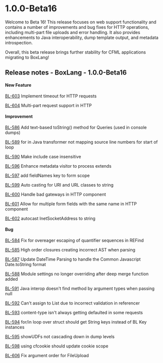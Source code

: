 # 1.0.0-Beta16

Welcome to Beta 16!  This release focuses on web support functionality and contains a number of improvements and bug fixes for HTTP operations, including multi-part file uploads and error handling.  It also provides enhancements to Java interoperability, dump template output, and metadata introspection.

Overall, this beta release brings further stability for CFML applications migrating to BoxLang!

## Release notes - BoxLang - 1.0.0-Beta16

#### New Feature

[BL-603](https://ortussolutions.atlassian.net/browse/BL-603) Implement timeout for HTTP requests

[BL-604](https://ortussolutions.atlassian.net/browse/BL-604) Multi-part request support in HTTP

#### Improvement

[BL-586](https://ortussolutions.atlassian.net/browse/BL-586) Add text-based toString() method for Queries (used in console dumps)

[BL-589](https://ortussolutions.atlassian.net/browse/BL-589) for in Java transformer not mapping source line numbers for start of loop

[BL-590](https://ortussolutions.atlassian.net/browse/BL-590) Make include case insensitive

[BL-596](https://ortussolutions.atlassian.net/browse/BL-596) Enhance metadata visitor to process extends

[BL-597](https://ortussolutions.atlassian.net/browse/BL-597) add fieldNames key to form scope

[BL-599](https://ortussolutions.atlassian.net/browse/BL-599) Auto casting for URI and URL classes to string

[BL-600](https://ortussolutions.atlassian.net/browse/BL-600) Handle bad gateways in HTTP component

[BL-601](https://ortussolutions.atlassian.net/browse/BL-601) Allow for multiple form fields with the same name in HTTP component

[BL-602](https://ortussolutions.atlassian.net/browse/BL-602) autocast InetSocketAddress to string

#### Bug

[BL-584](https://ortussolutions.atlassian.net/browse/BL-584) Fix for overeager escaping of quantifier sequences in REFind

[BL-585](https://ortussolutions.atlassian.net/browse/BL-585) High order closures creating incorrect AST when parsing

[BL-587](https://ortussolutions.atlassian.net/browse/BL-587) Update DateTime Parsing to handle the Common Javascript Date.toString format

[BL-588](https://ortussolutions.atlassian.net/browse/BL-588) Module settings no longer overriding after deep merge function added

[BL-591](https://ortussolutions.atlassian.net/browse/BL-591) Java interop doesn't find method by argument types when passing null

[BL-592](https://ortussolutions.atlassian.net/browse/BL-592) Can't assign to List due to incorrect validation in referencer

[BL-593](https://ortussolutions.atlassian.net/browse/BL-593) content-type isn't always getting defaulted in some requests

[BL-594](https://ortussolutions.atlassian.net/browse/BL-594) for/in loop over struct should get String keys instead of BL Key instances

[BL-595](https://ortussolutions.atlassian.net/browse/BL-595) showUDFs not cascading down in dump levels

[BL-598](https://ortussolutions.atlassian.net/browse/BL-598) using cfcookie should update cookie scope

[BL-606](https://ortussolutions.atlassian.net/browse/BL-606) Fix argument order for FileUpload
